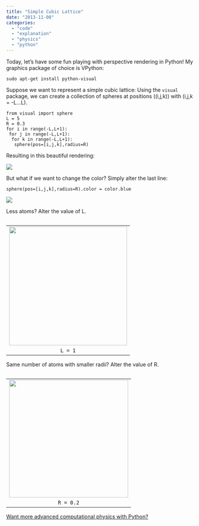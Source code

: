 ```yaml
---
title: "Simple Cubic Lattice"
date: "2013-11-08"
categories: 
  - "code"
  - "explanation"
  - "physics"
  - "python"
---
```


Today, let’s have some fun playing with perspective rendering in Python! My graphics package of choice is VPython:

```
sudo apt-get install python-visual
```

Suppose we want to represent a simple cubic lattice: Using the `visual` package, we can create a collection of spheres at positions \((i,j,k)\) with \(i,j,k = -L…L\).

```
from visual import sphere
L = 5
R = 0.3
for i in range(-L,L+1):
 for j in range(-L,L+1):
  for k in range(-L,L+1):
   sphere(pos=[i,j,k],radius=R)
```

Resulting in this beautiful rendering:

[![](/wp-content/uploads/2013/11/Screenshot-from-2013-11-07-14-41-33.png)](/wp-content/uploads/2013/11/Screenshot-from-2013-11-07-14-41-33.png)

But what if we want to change the color? Simply alter the last line:

```
sphere(pos=[i,j,k],radius=R).color = color.blue
```

[![](/wp-content/uploads/2013/11/Screenshot-from-2013-11-07-19-48-34.png)](/wp-content/uploads/2013/11/Screenshot-from-2013-11-07-19-48-34.png)

Less atoms? Alter the value of L.

<table cellpadding="0" cellspacing="0" style="float: left; margin-right: 1em; text-align: left;"><tbody><tr><td style="text-align: center;"><a href="/wp-content/uploads/2013/11/Screenshot-from-2013-11-07-19-51-30.png" style="clear: left; margin-bottom: 1em; margin-left: auto; margin-right: auto;"><img border="0" src="/wp-content/uploads/2013/11/Screenshot-from-2013-11-07-19-51-30.png" height="320" width="317"></a></td></tr><tr><td style="text-align: center;"><code>L = 1</code></td></tr></tbody></table>

Same number of atoms with smaller radii? Alter the value of R.

<table cellpadding="0" cellspacing="0" style="float: left; margin-right: 1em; text-align: left;"><tbody><tr><td style="text-align: center;"><a href="/wp-content/uploads/2013/11/Screenshot-from-2013-11-07-19-53-35.png" style="clear: left; margin-bottom: 1em; margin-left: auto; margin-right: auto;"><img border="0" src="/wp-content/uploads/2013/11/Screenshot-from-2013-11-07-19-53-35.png" height="317" width="320"></a></td></tr><tr><td style="text-align: center;"><code>R = 0.2</code></td></tr></tbody></table>

[Want more advanced computational physics with Python?](http://www-personal.umich.edu/~mejn/computational-physics/)
